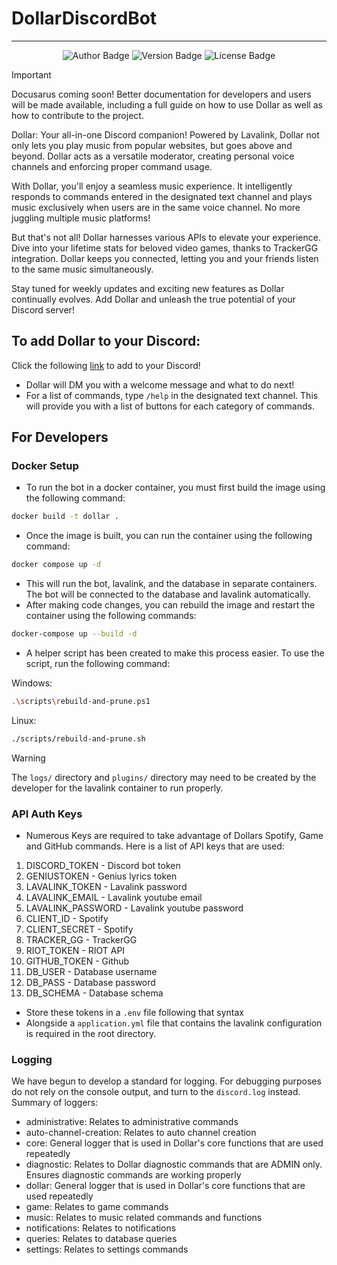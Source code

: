 # DollarDiscordBot
---

<p align="center">
    <img src="https://img.shields.io/badge/author-aaronrai24-blue" alt="Author Badge">
    <img src="https://img.shields.io/badge/version-2.0.0-g" alt="Version Badge">
    <img src="https://img.shields.io/badge/license-MIT-green" alt="License Badge">
</p>

> [!IMPORTANT]  
> Docusarus coming soon! Better documentation for developers and users will be made available, including a full guide on how to use Dollar as well as how to contribute to the project.

Dollar: Your all-in-one Discord companion! Powered by Lavalink, Dollar not only lets you play music from popular websites, but goes above and beyond. Dollar acts as a versatile moderator, creating personal voice channels and enforcing proper command usage.

With Dollar, you'll enjoy a seamless music experience. It intelligently responds to commands entered in the designated text channel and plays music exclusively when users are in the same voice channel. No more juggling multiple music platforms!

But that's not all! Dollar harnesses various APIs to elevate your experience. Dive into your lifetime stats for beloved video games, thanks to TrackerGG integration. Dollar keeps you connected, letting you and your friends listen to the same music simultaneously.

Stay tuned for weekly updates and exciting new features as Dollar continually evolves. Add Dollar and unleash the true potential of your Discord server!

## To add Dollar to your Discord:

Click the following [link](https://discord.com/api/oauth2/authorize?client_id=1044813990473257081&permissions=8&scope=applications.commands%20bot) to add to your Discord!
- Dollar will DM you with a welcome message and what to do next! 
- For a list of commands, type `/help` in the designated text channel. This will provide you with a list of buttons for each category of commands.

## For Developers

### Docker Setup

- To run the bot in a docker container, you must first build the image using the following command:
```bash
docker build -t dollar .
```
- Once the image is built, you can run the container using the following command:
```bash
docker compose up -d
```
- This will run the bot, lavalink, and the database in separate containers. The bot will be connected to the database and lavalink automatically.
- After making code changes, you can rebuild the image and restart the container using the following commands:
```bash
docker-compose up --build -d
```

- A helper script has been created to make this process easier. To use the script, run the following command:

Windows:
```bash
.\scripts\rebuild-and-prune.ps1
```

Linux:
```bash
./scripts/rebuild-and-prune.sh
```

> [!WARNING]  
> The `logs/` directory and `plugins/` directory may need to be created by the developer for the lavalink container to run properly.

### API Auth Keys

- Numerous Keys are required to take advantage of Dollars Spotify, Game and GitHub commands. Here is a list of API keys that are used:

1. DISCORD_TOKEN - Discord bot token
2. GENIUSTOKEN - Genius lyrics token
3. LAVALINK_TOKEN - Lavalink password
4. LAVALINK_EMAIL - Lavalink youtube email
5. LAVALINK_PASSWORD - Lavalink youtube password
6. CLIENT_ID - Spotify
7. CLIENT_SECRET - Spotify
8. TRACKER_GG - TrackerGG
9. RIOT_TOKEN - RIOT API
10. GITHUB_TOKEN - Github
11. DB_USER - Database username
12. DB_PASS - Database password
13. DB_SCHEMA - Database schema

- Store these tokens in a `.env` file following that syntax
- Alongside a `application.yml` file that contains the lavalink configuration is required in the root directory.

### Logging

We have begun to develop a standard for logging. For debugging purposes do not rely on the console output, and turn to the `discord.log` instead. 
Summary of loggers:
- administrative: Relates to administrative commands
- auto-channel-creation: Relates to auto channel creation
- core: General logger that is used in Dollar's core functions that are used repeatedly
- diagnostic: Relates to Dollar diagnostic commands that are ADMIN only. Ensures diagnostic commands are working properly
- dollar: General logger that is used in Dollar's core functions that are used repeatedly
- game: Relates to game commands
- music: Relates to music related commands and functions
- notifications: Relates to notifications
- queries: Relates to database queries
- settings: Relates to settings commands
